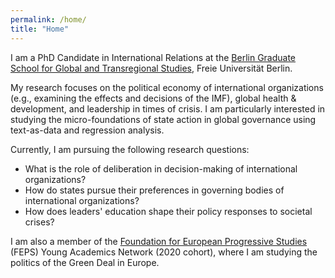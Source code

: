 ```yaml
---
permalink: /home/
title: "Home"
---
```


I am a PhD Candidate in International Relations at the [Berlin Graduate School for Global and Transregional Studies](https://www.scripts-berlin.eu/), Freie Universität Berlin.

My research focuses on the political economy of international organizations (e.g., examining the effects and decisions of the IMF), global health & development, and leadership in times of crisis. I am particularly interested in studying the micro-foundations of state action in global governance using text-as-data and regression analysis.

Currently, I am pursuing the following research questions:

* What is the role of deliberation in decision-making of international organizations?
* How do states pursue their preferences in governing bodies of international organizations?
* How does leaders' education shape their policy responses to societal crises?

I am also a member of the [Foundation for European Progressive Studies](https://www.feps-europe.eu/) (FEPS) Young Academics Network (2020 cohort), where I am studying the politics of the Green Deal in Europe.
